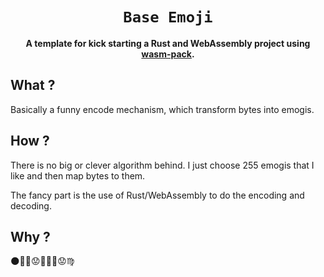 <div align="center">

  <h1><code>Base Emoji</code></h1>

  <strong>A template for kick starting a Rust and WebAssembly project using <a href="https://github.com/rustwasm/wasm-pack">wasm-pack</a>.</strong>

</div>

## What ?

Basically a funny encode mechanism, which transform bytes into emogis.

## How ?

There is no big or clever algorithm behind.
I just choose 255 emogis that I like and then map bytes to them.

The fancy part is the use of Rust/WebAssembly to do the encoding and decoding.

## Why ?

🌑🌭🌾😟🌳🌴🌹😟♍

